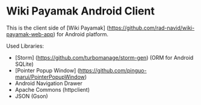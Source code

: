 # Wiki Payamak Android Client
This is the client side of [Wiki Payamak] (https://github.com/rad-navid/wiki-payamak-web-app) for Android platform.

Used Libraries:

* [Storm] (https://github.com/turbomanage/storm-gen) (ORM for Android SQLite)
* [Pointer Popup Window] (https://github.com/pinguo-marui/PointerPopupWindow)
* Android Navigation Drawer
* Apache Commons (httpclient)
* JSON (Gson)
